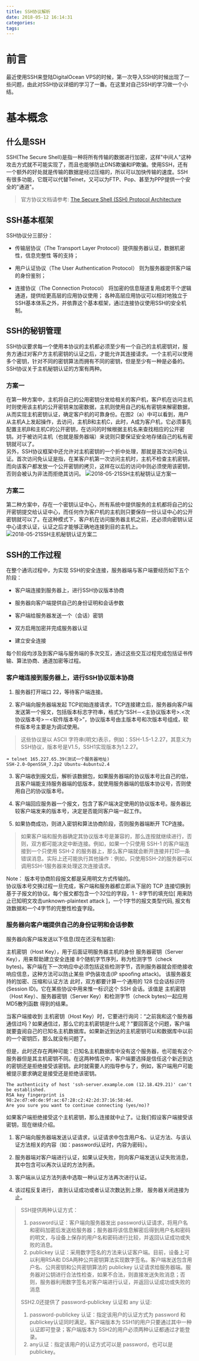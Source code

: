 ```yaml
---
title: SSH协议解析
date: 2018-05-12 16:14:31
categories:
tags:
---
```

# 前言
最近使用SSH来登陆DigitalOcean VPS的时候，第一次导入SSH的时候出现了一些问题，由此对SSH协议详细的学习了一番。在这里对自己SSH的学习做一个小结。
# 基本概念
## 什么是SSH
SSH(The Secure Shell)是指一种将所有传输的数据进行加密，这样"中间人"这种攻击方式就不可能实现了，而且也能够防止DNS欺骗和IP欺骗。使用SSH，还有一个额外的好处就是传输的数据是经过压缩的，所以可以加快传输的速度。SSH有很多功能，它既可以代替Telnet，又可以为FTP、Pop、甚至为PPP提供一个安全的"通道"。
> 官方协议文档请参考: [The Secure Shell (SSH) Protocol Architecture](https://www.ietf.org/rfc/rfc4251.txt)


## SSH基本框架
SSH协议分三部分：
- 传输层协议（The Transport Layer Protocol）提供服务器认证，数据机密性，信息完整性 等的支持；

- 用户认证协议（The User Authentication Protocol） 则为服务器提供客户端的身份鉴别；

- 连接协议（The Connection Protocol） 将加密的信息隧道复用成若干个逻辑通道，提供给更高层的应用协议使用； 各种高层应用协议可以相对地独立于SSH基本体系之外，并依靠这个基本框架，通过连接协议使用SSH的安全机制。

## SSH的秘钥管理
SSH协议要求每一个使用本协议的主机都必须至少有一个自己的主机密钥对，服务方通过对客户方主机密钥的认证之后，才能允许其连接请求。一个主机可以使用多个密钥，针对不同的密钥算法而拥有不同的密钥，但是至少有一种是必备的。SSH协议关于主机秘钥认证的方案有两种。  
### 方案一
在第一种方案中，主机将自己的公用密钥分发给相关的客户机，客户机在访问主机时则使用该主机的公开密钥来加密数据，主机则使用自己的私有密钥来解密数据，从而实现主机密钥认证，确定客户机的可靠身份。在图2（a）中可以看到，用户从主机A上发起操作，去访问，主机B和主机C，此时，A成为客户机，它必须事先配置主机B和主机C的公开密钥，在访问的时候根据主机名来查找相应的公开密钥。对于被访问主机（也就是服务器端）来说则只要保证安全地存储自己的私有密钥就可以了。  
另外，SSH协议框架中还允许对主机密钥的一个折中处理，那就是首次访问免认证。首次访问免认证是指，在某客户机第一次访问主机时，主机不检查主机密钥，而向该客户都发放一个公开密钥的拷贝，这样在以后的访问中则必须使用该密钥，否则会被认为非法而拒绝其访问。
![2018-05-21SSH主机秘钥认证方案一](\images\in-post\2018-05-21SSH主机秘钥认证方案一.png)  
 
 
### 方案二
第二种方案中，存在一个密钥认证中心，所有系统中提供服务的主机都将自己的公开密钥提交给认证中心，而任何作为客户机的主机则只要保存一份认证中心的公开 密钥就可以了。在这种模式下，客户机在访问服务器主机之前，还必须向密钥认证中心请求认证，认证之后才能够正确地连接到目的主机上。  
![2018-05-21SSH主机秘钥认证方案二](\images\in-post\2018-05-21SSH主机秘钥认证方案二.png) 

## SSH的工作过程
在整个通讯过程中，为实现 SSH的安全连接，服务器端与客户端要经历如下五个阶段：

- 客户端连接到服务器上，进行SSH协议版本协商

- 服务器向客户端提供自己的身份证明和会话参数

- 客户端给服务器发送一个（会话）密钥

- 双方启用加密并完成服务器认证

- 建立安全连接  

每个阶段均涉及到客户端与服务端的多次交互，通过这些交互过程完成包括证书传输、算法协商、通道加密等过程。

### 客户端连接到服务器上，进行SSH协议版本协商
1. 服务器打开端口 22，等待客户端连接。

2. 客户端向服务器端发起 TCP初始连接请求，TCP连接建立后，服务器向客户端发送第一个报文，包括版本标志字符串，格式为“SSH－<主协议版本号>.<次协议版本号>－<软件版本号>”，协议版本号由主版本号和次版本号组成，软件版本号主要是为调试使用。
> 这些协议是以 ASCII 字符串(明文)表示，例如：SSH-1.5-1.2.27，其意义为SSH协议，版本号是V1.5，SSH1实现版本为1.2.27。
```
➜ telnet 165.227.65.39(测试一个服务器地址)
SSH-2.0-OpenSSH_7.2p2 Ubuntu-4ubuntu2.4
```
3. 客户端收到报文后，解析该数据包，如果服务器端的协议版本号比自己的低，且客户端能支持服务器端的低版本，就使用服务器端的低版本协议号，否则使用自己的协议版本号。

4. 客户端回应服务器一个报文，包含了客户端决定使用的协议版本号。服务器比较客户端发来的版本号，决定是否能同客户端一起工作。

5. 如果协商成功，则进入密钥和算法协商阶段，否则服务器端断开 TCP连接。
> 如果客户端和服务器确定其协议版本号是兼容的，那么连按就继续进行，否则，双方都可能决定中断连接。例如，如果一个只使用 SSH-1 的客户端连接到一个只使用 SSH-2 的服务器上，那么客户端就会断开连接并打印一条错误消息。实际上还可能执行其他操作：例如，只使用SSH-2的服务器可以调用SSH-1服务器来处理这次连接请求。  

Note： 版本号协商阶段报文都是采用明文方式传输的。  
协议版本号交换过程一旦完成，客户端和服务器都立即从下层的 TCP 连接切换到基于子报文的协议。每个报文都包含一个32位的字段，1 - 8字节的填充位[ 用来防止已知明文攻击unknown-plaintext attack ]，一个1字节的报文类型代码, 报文有效数据和一个4字节的完整性检査字段。

### 服务器向客户端提供自己的身份证明和会话参数

服务器向客户端发送以下信息(现在还沒有加密):

主机密钥（Host Key），用于后面证明服务器主机的身份
服务器密钥（Server Key），用来帮助建立安全连接
8个随机字节序列，称为检测字节（check bytes)。客户端在下一次响应中必须包括这些检测字节，否則服务器就会拒绝接收响应信息，这种方法可以防止某些 IP伪装攻击(IP spoofing attack)。
该服务器支持的加密、压缩和认证方法
此时，双方都要计算一个通用的 128 位会话标识符(Session ID)。它在某些协议中用来惟一标识这个 SSH 会话。该值是 主机密钥（Host Key）、服务器密钥（Server Key）和检测字节（check bytes)一起应用 MD5散列函数 得到的结果。

当客户端接收到 主机密钥（Host Key）时，它要进行询问：“之前我和这个服务器通信过吗？如果通信过，那么它的主机密钥是什么呢？”要回答这个问题，客户端就要査阅自己的已知名主机数据库。如果新近到达的主机密钥可以和数据库中以前的一个密钥匹，那么就没有问题了。

但是，此时还存在两种可能：已知名主机数据库中没有这个服务器，也可能有这个服务器但是其主机密钥不同。在这两种情况中，客户端要选择是信任这个新近到达的密钥还是拒绝接受该密钥。此时就需要人的指导参与了，例如，客户端用户可能被提示要求确定是接受还是拒绝该密钥。
```
The authenticity of host 'ssh-server.example.com (12.18.429.21)' can't be established.
RSA key fingerprint is 98:2e:d7:e0:de:9f:ac:67:28:c2:42:2d:37:16:58:4d.
Are you sure you want to continue connecting (yes/no)?
```
如果客户端拒绝接受这个主机密钥，那么连接就中止了。让我们假设客户端接受该密钥，现在继续介绍。







1. 客户端向服务器端发送认证请求，认证请求中包含用户名、认证方法、与该认证方法相关的内容（如：password认证时，内容为密码）。

2. 服务器端对客户端进行认证，如果认证失败，则向客户端发送认证失败消息，其中包含可以再次认证的方法列表。

3. 客户端从认证方法列表中选取一种认证方法再次进行认证。

4. 该过程反复进行， 直到认证成功或者认证次数达到上限， 服务器关闭连接为止。
> SSH提供两种认证方式：
> 1. password认证：客户端向服务器发出 password认证请求，将用户名和密码加密后发送给服务器；服务器将该信息解密后得到用户名和密码的明文，与设备上保存的用户名和密码进行比较，并返回认证成功或失败的消息。
> 2. publickey 认证：采用数字签名的方法来认证客户端。目前，设备上可以利用RSA和 DSA两种公共密钥算法实现数字签名。客户端发送包含用户名、公共密钥和公共密钥算法的 publickey 认证请求给服务器端。服务器对公钥进行合法性检查，如果不合法，则直接发送失败消息；否则，服务器利用数字签名对客户端进行认证，并返回认证成功或失败的消息  
> 
> SSH2.0还提供了 password-publickey 认证和 any 认证:
> 1. password-publickey 认证：指定该用户的认证方式为 password 和 publickey认证同时满足。客户端版本为 SSH1的用户只要通过其中一种认证即可登录；客户端版本为 SSH2的用户必须两种认证都通过才能登录。
> 2. any认证：指定该用户的认证方式可以是 password，也可以是 publickey。

 
 
 